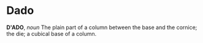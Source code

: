 # Dado

**D'ADO**, _noun_ The plain part of a column between the base and the cornice; the die; a cubical base of a column.